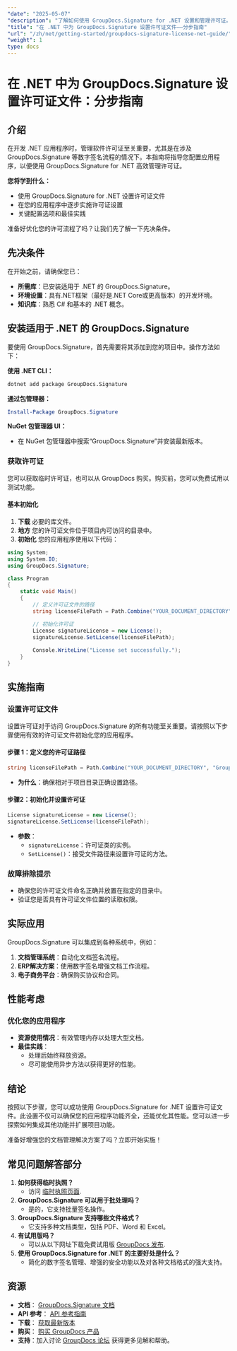 ```yaml
---
"date": "2025-05-07"
"description": "了解如何使用 GroupDocs.Signature for .NET 设置和管理许可证。本指南内容全面，涵盖从安装到许可证配置的所有内容。"
"title": "在 .NET 中为 GroupDocs.Signature 设置许可证文件——分步指南"
"url": "/zh/net/getting-started/groupdocs-signature-license-net-guide/"
"weight": 1
type: docs
---
```

# 在 .NET 中为 GroupDocs.Signature 设置许可证文件：分步指南

## 介绍
在开发 .NET 应用程序时，管理软件许可证至关重要，尤其是在涉及 GroupDocs.Signature 等数字签名流程的情况下。本指南将指导您配置应用程序，以便使用 GroupDocs.Signature for .NET 高效管理许可证。

**您将学到什么：**
- 使用 GroupDocs.Signature for .NET 设置许可证文件
- 在您的应用程序中逐步实施许可证设置
- 关键配置选项和最佳实践

准备好优化您的许可流程了吗？让我们先了解一下先决条件。

## 先决条件
在开始之前，请确保您已：
- **所需库**：已安装适用于 .NET 的 GroupDocs.Signature。
- **环境设置**：具有.NET框架（最好是.NET Core或更高版本）的开发环境。
- **知识库**：熟悉 C# 和基本的 .NET 概念。

## 安装适用于 .NET 的 GroupDocs.Signature
要使用 GroupDocs.Signature，首先需要将其添加到您的项目中。操作方法如下：

**使用 .NET CLI：**
```bash
dotnet add package GroupDocs.Signature
```

**通过包管理器：**
```powershell
Install-Package GroupDocs.Signature
```

**NuGet 包管理器 UI：**
- 在 NuGet 包管理器中搜索“GroupDocs.Signature”并安装最新版本。

### 获取许可证
您可以获取临时许可证，也可以从 GroupDocs 购买。购买前，您可以免费试用以测试功能。

#### 基本初始化
1. **下载** 必要的库文件。
2. **地方** 您的许可证文件位于项目内可访问的目录中。
3. **初始化** 您的应用程序使用以下代码：

```csharp
using System;
using System.IO;
using GroupDocs.Signature;

class Program
{
    static void Main()
    {
        // 定义许可证文件的路径
        string licenseFilePath = Path.Combine("YOUR_DOCUMENT_DIRECTORY", "GroupDocs.license");

        // 初始化许可证
        License signatureLicense = new License();
        signatureLicense.SetLicense(licenseFilePath);
        
        Console.WriteLine("License set successfully.");
    }
}
```

## 实施指南
### 设置许可证文件
设置许可证对于访问 GroupDocs.Signature 的所有功能至关重要。请按照以下步骤使用有效的许可证文件初始化您的应用程序。

#### 步骤 1：定义您的许可证路径
```csharp
string licenseFilePath = Path.Combine("YOUR_DOCUMENT_DIRECTORY", "GroupDocs.license");
```
- **为什么**：确保相对于项目目录正确设置路径。

#### 步骤2：初始化并设置许可证
```csharp
License signatureLicense = new License();
signatureLicense.SetLicense(licenseFilePath);
```
- **参数**：
  - `signatureLicense`：许可证类的实例。
  - `SetLicense()`：接受文件路径来设置许可证的方法。

### 故障排除提示
- 确保您的许可证文件命名正确并放置在指定的目录中。
- 验证您是否具有许可证文件位置的读取权限。

## 实际应用
GroupDocs.Signature 可以集成到各种系统中，例如：
1. **文档管理系统**：自动化文档签名流程。
2. **ERP解决方案**：使用数字签名增强文档工作流程。
3. **电子商务平台**：确保购买协议和合同。

## 性能考虑
### 优化您的应用程序
- **资源使用情况**：有效管理内存以处理大型文档。
- **最佳实践**：
  - 处理后始终释放资源。
  - 尽可能使用异步方法以获得更好的性能。

## 结论
按照以下步骤，您可以成功使用 GroupDocs.Signature for .NET 设置许可证文件。此设置不仅可以确保您的应用程序功能齐全，还能优化其性能。您可以进一步探索如何集成其他功能并扩展项目功能。

准备好增强您的文档管理解决方案了吗？立即开始实施！

## 常见问题解答部分
1. **如何获得临时执照？**
   - 访问 [临时执照页面](https://purchase。groupdocs.com/temporary-license/).
2. **GroupDocs.Signature 可以用于批处理吗？**
   - 是的，它支持批量签名操作。
3. **GroupDocs.Signature 支持哪些文件格式？**
   - 它支持多种文档类型，包括 PDF、Word 和 Excel。
4. **有试用版吗？**
   - 可以从以下网址下载免费试用版 [GroupDocs 发布](https://releases。groupdocs.com/signature/net/).
5. **使用 GroupDocs.Signature for .NET 的主要好处是什么？**
   - 简化的数字签名管理、增强的安全功能以及对各种文档格式的强大支持。

## 资源
- **文档**： [GroupDocs.Signature 文档](https://docs.groupdocs.com/signature/net/)
- **API 参考**： [API 参考指南](https://reference.groupdocs.com/signature/net/)
- **下载**： [获取最新版本](https://releases.groupdocs.com/signature/net/)
- **购买**： [购买 GroupDocs 产品](https://purchase.groupdocs.com/buy)
- **支持**：加入讨论 [GroupDocs 论坛](https://forum.groupdocs.com/c/signature/) 获得更多见解和帮助。